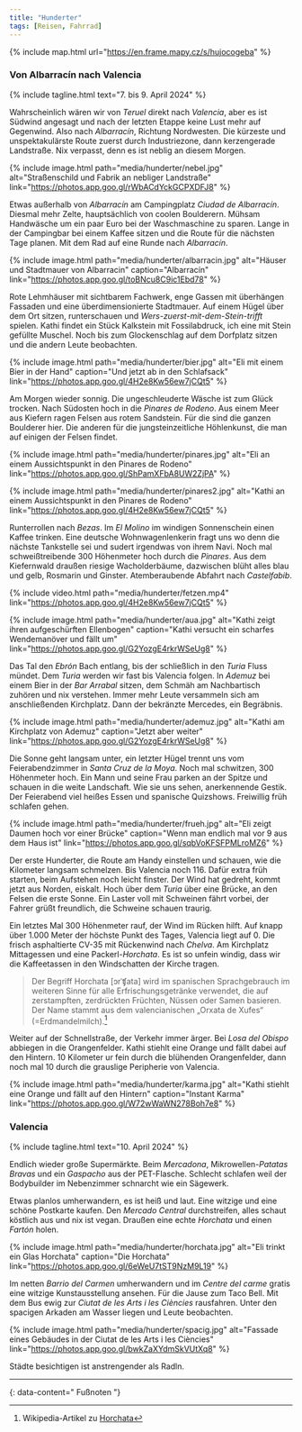 ```yaml
---
title: "Hunderter"
tags: [Reisen, Fahrrad]
---
```


{% include map.html url="https://en.frame.mapy.cz/s/hujocogeba" %}

### Von Albarracín nach Valencia

{% include tagline.html text="7. bis 9. April 2024" %}

Wahrscheinlich wären wir von _Teruel_ direkt nach _Valencia_, aber es ist Südwind angesagt und nach der letzten Etappe keine Lust mehr auf Gegenwind.
Also nach _Albarracín_, Richtung Nordwesten.
Die kürzeste und unspektakulärste Route zuerst durch Industriezone, dann kerzengerade Landstraße.
Nix verpasst, denn es ist neblig an diesem Morgen.

{% include image.html path="media/hunderter/nebel.jpg" alt="Straßenschild und Fabrik an nebliger Landstraße" link="https://photos.app.goo.gl/rWbACdYckGCPXDFJ8" %}

Etwas außerhalb von _Albarracín_ am Campingplatz _Ciudad de Albarracín_.
Diesmal mehr Zelte, hauptsächlich von coolen Boulderern.
Mühsam Handwäsche um ein paar Euro bei der Waschmaschine zu sparen.
Lange in der Campingbar bei einem Kaffee sitzen und die Route für die nächsten Tage planen.
Mit dem Rad auf eine Runde nach _Albarracín_.

{% include image.html path="media/hunderter/albarracin.jpg" alt="Häuser und Stadtmauer von Albarracin" caption="Albarracín" link="https://photos.app.goo.gl/toBNcu8C9ic1Ebd78" %}

Rote Lehmhäuser mit sichtbarem Fachwerk, enge Gassen mit überhängen Fassaden und eine überdimensionierte Stadtmauer.
Auf einem Hügel über dem Ort sitzen, runterschauen und _Wers-zuerst-mit-dem-Stein-trifft_ spielen.
Kathi findet ein Stück Kalkstein mit Fossilabdruck, ich eine mit Stein gefüllte Muschel.
Noch bis zum Glockenschlag auf dem Dorfplatz sitzen und die andern Leute beobachten.

{% include image.html path="media/hunderter/bier.jpg" alt="Eli mit einem Bier in der Hand" caption="Und jetzt ab in den Schlafsack" link="https://photos.app.goo.gl/4H2e8Kw56ew7jCQt5" %}

Am Morgen wieder sonnig.
Die ungeschleuderte Wäsche ist zum Glück trocken.
Nach Südosten hoch in die _Pinares de Rodeno_.
Aus einem Meer aus Kiefern ragen Felsen aus rotem Sandstein.
Für die sind die ganzen Boulderer hier.
Die anderen für die jungsteinzeitliche Höhlenkunst, die man auf einigen der Felsen findet.

{% include image.html path="media/hunderter/pinares.jpg" alt="Eli an einem Aussichtspunkt in den Pinares de Rodeno" link="https://photos.app.goo.gl/ShPamXFbA8UW2ZjPA" %}

{% include image.html path="media/hunderter/pinares2.jpg" alt="Kathi an einem Aussichtspunkt in den Pinares de Rodeno"  link="https://photos.app.goo.gl/4H2e8Kw56ew7jCQt5" %}

Runterrollen nach _Bezas_.
Im _El Molino_ im windigen Sonnenschein einen Kaffee trinken.
Eine deutsche Wohnwagenlenkerin fragt uns wo denn die nächste Tankstelle sei und sudert irgendwas von ihrem Navi.
Noch mal schweißtreibende 300 Höhenmeter hoch durch die _Pinares_.
Aus dem Kiefernwald draußen riesige Wacholderbäume, dazwischen blüht alles blau und gelb, Rosmarin und Ginster.
Atemberaubende Abfahrt nach _Castelfabib_.

{% include video.html path="media/hunderter/fetzen.mp4" link="https://photos.app.goo.gl/4H2e8Kw56ew7jCQt5" %}

{% include image.html path="media/hunderter/aua.jpg" alt="Kathi zeigt ihren aufgeschürften Ellenbogen" caption="Kathi versucht ein scharfes Wendemanöver und fällt um" link="https://photos.app.goo.gl/G2YozgE4rkrWSeUg8" %}

Das Tal den _Ebrón_ Bach entlang, bis der schließlich in den _Turia_ Fluss mündet.
Dem _Turia_ werden wir fast bis Valencia folgen.
In _Ademuz_ bei einem Bier in der _Bar Arrabal_ sitzen, dem Schmäh am Nachbartisch zuhören und nix verstehen.
Immer mehr Leute versammeln sich am anschließenden Kirchplatz.
Dann der bekränzte Mercedes, ein Begräbnis.

{% include image.html path="media/hunderter/ademuz.jpg" alt="Kathi am Kirchplatz von Ademuz" caption="Jetzt aber weiter" link="https://photos.app.goo.gl/G2YozgE4rkrWSeUg8" %}

Die Sonne geht langsam unter, ein letzter Hügel trennt uns vom Feierabendzimmer in _Santa Cruz de la Moya_.
Noch mal schwitzen, 300 Höhenmeter hoch.
Ein Mann und seine Frau parken an der Spitze und schauen in die weite Landschaft.
Wie sie uns sehen, anerkennende Gestik.
Der Feierabend viel heißes Essen und spanische Quizshows.
Freiwillig früh schlafen gehen.

{% include image.html path="media/hunderter/frueh.jpg" alt="Eli zeigt Daumen hoch vor einer Brücke" caption="Wenn man endlich mal vor 9 aus dem Haus ist" link="https://photos.app.goo.gl/sqbVoKFSFPMLroMZ6" %}

Der erste Hunderter, die Route am Handy einstellen und schauen, wie die Kilometer langsam schmelzen.
Bis Valencia noch 116.
Dafür extra früh starten, beim Aufstehen noch leicht finster.
Der Wind hat gedreht, kommt jetzt aus Norden, eiskalt.
Hoch über dem _Turia_ über eine Brücke, an den Felsen die erste Sonne.
Ein Laster voll mit Schweinen fährt vorbei, der Fahrer grüßt freundlich, die Schweine schauen traurig.

Ein letztes Mal 300 Höhenmeter rauf, der Wind im Rücken hilft.
Auf knapp über 1.000 Meter der höchste Punkt des Tages, Valencia liegt auf 0.
Die frisch asphaltierte CV-35 mit Rückenwind nach _Chelva_.
Am Kirchplatz Mittagessen und eine Packerl-_Horchata_.
Es ist so unfein windig, dass wir die Kaffeetassen in den Windschatten der Kirche tragen.

> Der Begriff Horchata [ɔrˈʧata] wird im spanischen Sprachgebrauch im weiteren Sinne für alle Erfrischungsgetränke verwendet, die auf zerstampften, zerdrückten Früchten, Nüssen oder Samen basieren. Der Name stammt aus dem valencianischen „Orxata de Xufes“ (=Erdmandelmilch).[^1]

Weiter auf der Schnellstraße, der Verkehr immer ärger.
Bei _Losa del Obispo_ abbiegen in die Orangenfelder.
Kathi stiehlt eine Orange und fällt dabei auf den Hintern.
10 Kilometer ur fein durch die blühenden Orangenfelder, dann noch mal 10 durch die grauslige Peripherie von Valencia.

{% include image.html path="media/hunderter/karma.jpg" alt="Kathi stiehlt eine Orange und fällt auf den Hintern" caption="Instant Karma" link="https://photos.app.goo.gl/W72wWaWN278Boh7e8" %}

### Valencia

{% include tagline.html text="10. April 2024" %}

Endlich wieder große Supermärkte.
Beim _Mercadona_, Mikrowellen-_Patatas Bravas_ und ein _Gaspacho_ aus der PET-Flasche.
Schlecht schlafen weil der Bodybuilder im Nebenzimmer schnarcht wie ein Sägewerk.

Etwas planlos umherwandern, es ist heiß und laut.
Eine witzige und eine schöne Postkarte kaufen.
Den _Mercado Central_ durchstreifen, alles schaut köstlich aus und nix ist vegan.
Draußen eine echte _Horchata_ und einen _Fartón_ holen.

{% include image.html path="media/hunderter/horchata.jpg" alt="Eli trinkt ein Glas Horchata" caption="Die Horchata" link="https://photos.app.goo.gl/6eWeU7tST9NzM9L19" %}

Im netten _Barrio del Carmen_ umherwandern und im _Centre del carme_ gratis eine witzige Kunstausstellung ansehen.
Für die Jause zum Taco Bell.
Mit dem Bus ewig zur _Ciutat de les Arts i les Ciències_ rausfahren.
Unter den spacigen Arkaden am Wasser liegen und Leute beobachten.

{% include image.html path="media/hunderter/spacig.jpg" alt="Fassade eines Gebäudes in der Ciutat de les Arts i les Ciències" link="https://photos.app.goo.gl/bwkZaXYdmSkVUtXq8" %}

Städte besichtigen ist anstrengender als Radln.

---

{: data-content=" Fußnoten "}

[^1]: Wikipedia-Artikel zu [Horchata](https://de.wikipedia.org/wiki/Horchata)
